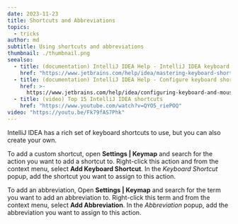 ```yaml
---
date: 2023-11-23
title: Shortcuts and Abbreviations
topics:
  - tricks
author: md
subtitle: Using shortcuts and abbreviations
thumbnail: ./thumbnail.png
seealso:
  - title: (documentation) IntelliJ IDEA Help - IntelliJ IDEA keyboard shortcuts
    href: "https://www.jetbrains.com/help/idea/mastering-keyboard-shortcuts.html"
  - title: (documentation) IntelliJ IDEA Help - Configure keyboard shortcuts
    href: >-
      https://www.jetbrains.com/help/idea/configuring-keyboard-and-mouse-shortcuts.html
  - title: (video) Top 15 IntelliJ IDEA shortcuts
    href: "https://www.youtube.com/watch?v=QYO5_riePOQ"
video: "https://youtu.be/Fk79fAS7Phk"
---
```


IntelliJ IDEA has a rich set of keyboard shortcuts to use, but you can also create your own.

To add a custom shortcut, open **Settings | Keymap** and search for the action you want to add a shortcut to. Right-click this action and from the context menu, select **Add Keyboard Shortcut**. In the _Keyboard Shortcut_ popup, add the shortcut you want to assign to this action.

To add an abbreviation, Open **Settings | Keymap** and search for the term you want to add an abbreviation to. Right-click this term and from the context menu, select **Add Abbreviation**. In the _Abbreviation_ popup, add the abbreviation you want to assign to this action.
